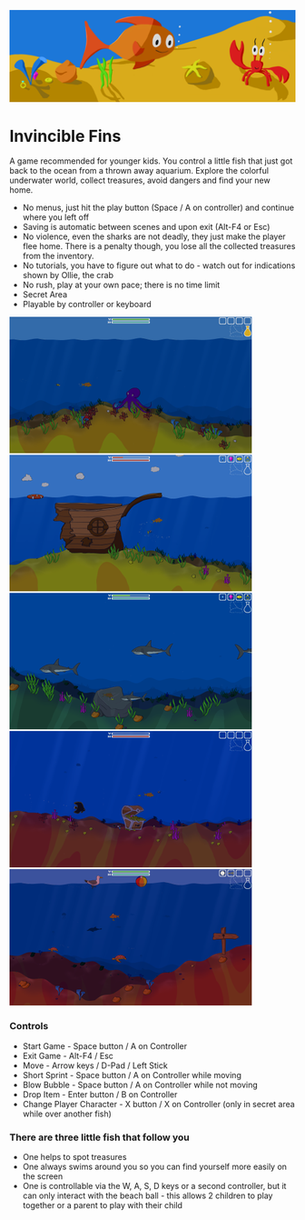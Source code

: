 ![headerImage](assets/images/header.png "Header")
# Invincible Fins

A game recommended for younger kids. You control a little fish that just got back to the ocean from a thrown away aquarium. Explore the colorful underwater world, collect treasures, avoid dangers and find your new home.

- No menus, just hit the play button (Space / A on controller) and continue where you left off
- Saving is automatic between scenes and upon exit (Alt-F4 or Esc)
- No violence, even the sharks are not deadly, they just make the player flee home. There is a penalty though, you lose all the collected treasures from the inventory.
- No tutorials, you have to figure out what to do - watch out for indications shown by Ollie, the crab
- No rush, play at your own pace; there is no time limit 
- Secret Area
- Playable by controller or keyboard

[![screenshot1](assets/images/small_screenshot_1.png "Screenshot 1")](assets/images/screenshot_1.png)
[![screenshot2](assets/images/small_screenshot_2.png "Screenshot 2")](assets/images/screenshot_2.png)
[![screenshot3](assets/images/small_screenshot_3.png "Screenshot 3")](assets/images/screenshot_3.png)
[![screenshot4](assets/images/small_screenshot_4.png "Screenshot 4")](assets/images/screenshot_4.png)
[![screenshot5](assets/images/small_screenshot_5.png "Screenshot 5")](assets/images/screenshot_5.png)

### Controls

- Start Game - Space button / A on Controller
- Exit Game - Alt-F4 / Esc
- Move - Arrow keys / D-Pad / Left Stick
- Short Sprint - Space button / A on Controller while moving
- Blow Bubble - Space button / A on Controller while not moving
- Drop Item - Enter button / B on Controller
- Change Player Character - X button / X on Controller (only in secret area while over another fish)

### There are three little fish that follow you

- One helps to spot treasures
- One always swims around you so you can find yourself more easily on the screen
- One is controllable via the W, A, S, D keys or a second controller, but it can only interact with the beach ball - this allows 2 children to play together or a parent to play with their child
